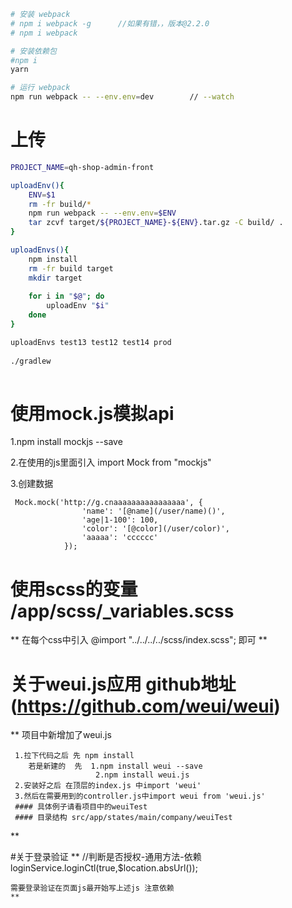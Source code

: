 

```bash
# 安装 webpack
# npm i webpack -g      //如果有错，，版本@2.2.0
# npm i webpack

# 安装依赖包
#npm i
yarn

# 运行 webpack
npm run webpack -- --env.env=dev        // --watch
```


# 上传

```bash
PROJECT_NAME=qh-shop-admin-front

uploadEnv(){
    ENV=$1
    rm -fr build/*
    npm run webpack -- --env.env=$ENV
    tar zcvf target/${PROJECT_NAME}-${ENV}.tar.gz -C build/ .
}

uploadEnvs(){
    npm install
    rm -fr build target
    mkdir target
    
    for i in "$@"; do 
        uploadEnv "$i"
    done
}

uploadEnvs test13 test12 test14 prod
 
./gradlew 
 
```
# 使用mock.js模拟api

1.npm install mockjs --save

2.在使用的js里面引入
   import Mock from "mockjs"
    
3.创建数据  
```
 Mock.mock('http://g.cnaaaaaaaaaaaaaaaa', {
                'name': '[@name](/user/name)()',
                'age|1-100': 100,
                'color': '[@color](/user/color)',
                'aaaaa': 'cccccc'
            });

```

# 使用scss的变量 /app/scss/_variables.scss

 **
    在每个css中引入  @import "../../../../scss/index.scss";
    即可
 **
 
# 关于weui.js应用 github地址(https://github.com/weui/weui)
   **
     项目中新增加了weui.js 
     
     1.拉下代码之后 先 npm install
        若是新建的  先  1.npm install weui --save
                       2.npm install weui.js
     2.安装好之后 在顶层的index.js 中import 'weui' 
     3.然后在需要用到的controller.js中import weui from 'weui.js'
     #### 具体例子请看项目中的weuiTest  
     #### 目录结构 src/app/states/main/company/weuiTest
   **
   
#关于登录验证 
    **
    //判断是否授权-通用方法-依赖
            loginService.loginCtl(true,$location.absUrl());
            
    需要登录验证在页面js最开始写上述js 注意依赖
    **